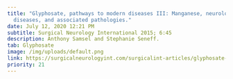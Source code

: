 ```yaml
---
title: "Glyphosate, pathways to modern diseases III: Manganese, neurological
  diseases, and associated pathologies."
date: July 12, 2020 12:21 PM
subtitle: Surgical Neurology International 2015; 6:45
description: Anthony Samsel and Stephanie Seneff.
tab: Glyphosate
image: /img/uploads/default.png
link: https://surgicalneurologyint.com/surgicalint-articles/glyphosate-pathways-to-modern-diseases-iii-manganese-neurological-diseases-and-associated-pathologies/
priority: 21
---
```

